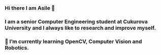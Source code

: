 
### Hi there I am Asile 👋

### I am a senior Computer Engineering student at Cukurova University and I always like to research and improve myself. 


### 🌱 I’m currently learning OpenCV, Computer Vision and Robotics.
<!--
Here are some ideas to get you started:

- 🔭 I’m currently working on ...

- 👯 I’m looking to collaborate on ...
- 🤔 I’m looking for help with ...
- 💬 Ask me about ...
- 📫 How to reach me: ...
- 😄 Pronouns: ...
- ⚡ Fun fact: ...
--!>

